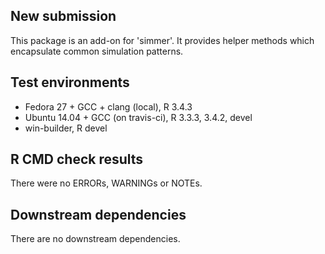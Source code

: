 ## New submission

This package is an add-on for 'simmer'. It provides helper methods which encapsulate common simulation patterns.

## Test environments

* Fedora 27 + GCC + clang (local), R 3.4.3
* Ubuntu 14.04 + GCC (on travis-ci), R 3.3.3, 3.4.2, devel
* win-builder, R devel

## R CMD check results

There were no ERRORs, WARNINGs or NOTEs.

## Downstream dependencies

There are no downstream dependencies.
